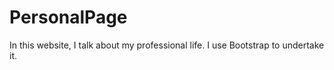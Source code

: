 # PersonalPage
In this website, I talk about my professional life.
I use Bootstrap to undertake it.

